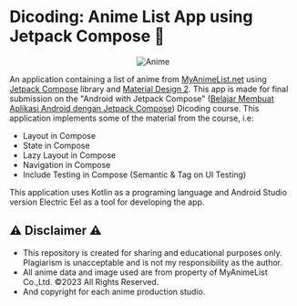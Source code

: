 # Dicoding: Anime List App using Jetpack Compose 📱

<p align="center">
  <img src="https://i1.sndcdn.com/artworks-7Z0nDmAR1byaVC0O-UBfnyA-t500x500.jpg" alt="Anime"/>
</p>

An application containing a list of anime from [MyAnimeList.net](https://myanimelist.net/) using [Jetpack Compose](https://developer.android.com/jetpack/compose?gclid=CjwKCAjwm4ukBhAuEiwA0zQxk11nlB2-TCtBuwPxJmib8O-U1v-XyydllEul363s3oDX2wmWfFOf3BoC_QIQAvD_BwE&gclsrc=aw.ds) library and [Material Design 2](https://m2.material.io/develop/android). This app is made for final submission on the "Android with Jetpack Compose" ([Belajar Membuat Aplikasi Android dengan Jetpack Compose](https://www.dicoding.com/academies/445)) Dicoding course. This application implements some of the material from the course, i.e:
- Layout in Compose
- State in Compose
- Lazy Layout in Compose
- Navigation in Compose
- Include Testing in Compose (Semantic & Tag on UI Testing) 

This application uses Kotlin as a programing language and Android Studio version Electric Eel as a tool for developing the app.

## ⚠ Disclaimer ⚠
- This repository is created for sharing and educational purposes only. Plagiarism is unacceptable and is not my responsibility as the author.
- All anime data and image used are from property of MyAnimeList Co.,Ltd. ©2023 All Rights Reserved.
- And copyright for each anime production studio.
